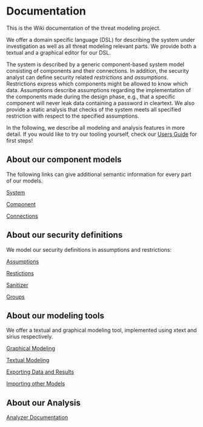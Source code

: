 # Documentation
This is the Wiki documentation of the threat modeling project.

We offer a domain specific language (DSL) for describing the system under investigation as well as all threat modeling relevant parts. We provide both a textual and a graphical editor for our DSL.

The system is described by a generic component-based system model consisting of components and their connections.
In addition, the security analyst can define security related *restrictions* and *assumptions*.
Restrictions express which components might be allowed to know which data.
Assumptions describe assumptions regarding the implementation of the components made during the design phase, e.g., that a specific component will never leak data containing a password in cleartext.
We also provide a static analysis that checks of the system meets all specified restriction with respect to the specified assumptions.

In the following, we describe all modeling and analysis features in more detail.
If you would like to try our tooling yourself, check our [Users Guide](https://github.com/jogeismann/securedataflowdsl/blob/develop/docs/UserGuide.md) for first steps! 

## About our component models
The following links can give additional semantic information for every part of our models.

[System](https://github.com/jogeismann/securedataflowdsl/blob/develop/docs/ComponentModels.md#System)

[Component](https://github.com/jogeismann/securedataflowdsl/blob/develop/docs/ComponentModels.md#Component)

[Connections](https://github.com/jogeismann/securedataflowdsl/blob/develop/docs/ComponentModels.md#Component#CompositeComponent#Connections)

## About our security definitions
We model our security definitions in assumptions and restrictions:

[Assumptions](https://github.com/jogeismann/securedataflowdsl/blob/develop/docs/SecurityDefinitions.md#Assumptions)

[Restictions](https://github.com/jogeismann/securedataflowdsl/blob/develop/docs/SecurityDefinitions.md#Restrictions)

[Sanitizer](https://github.com/jogeismann/securedataflowdsl/blob/develop/docs/SecurityDefinitions.md#Santizier)

[Groups](https://github.com/jogeismann/securedataflowdsl/blob/develop/docs/SecurityDefinitions.md#Groups)

## About our modeling tools
We offer a textual and graphical modeling tool, implemented using xtext and sirius respectively.

[Graphical Modeling](https://github.com/jogeismann/securedataflowdsl/blob/develop/docs/GraphicalEditor.md)

[Textual Modeling](https://github.com/jogeismann/securedataflowdsl/blob/develop/docs/TextualEditor.md)

[Exporting Data and Results](https://github.com/jogeismann/securedataflowdsl/blob/develop/docs/Exports.md)

[Importing other Models](https://github.com/jogeismann/securedataflowdsl/blob/develop/docs/Imports.md)

## About our Analysis
[Analyzer Documentation](https://github.com/jogeismann/securedataflowdsl/blob/develop/docs/Analyzer.md)